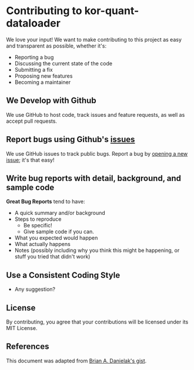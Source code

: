 # Contributing to kor-quant-dataloader

We love your input! We want to make contributing to this project as easy and transparent as possible, whether it's:

- Reporting a bug
- Discussing the current state of the code
- Submitting a fix
- Proposing new features
- Becoming a maintainer

## We Develop with Github

We use GitHub to host code, track issues and feature requests, as well as accept pull requests.

## Report bugs using Github's [issues](https://github.com/jaepil-choi/kor-quant-dataloader/issues)

We use GitHub issues to track public bugs. Report a bug by [opening a new issue](https://github.com/jaepil-choi/kor-quant-dataloader/issues/new); it's that easy!

## Write bug reports with detail, background, and sample code

**Great Bug Reports** tend to have:

- A quick summary and/or background
- Steps to reproduce
  - Be specific!
  - Give sample code if you can.
- What you expected would happen
- What actually happens
- Notes (possibly including why you think this might be happening, or stuff you tried that didn't work)

## Use a Consistent Coding Style

* Any suggestion?

## License

By contributing, you agree that your contributions will be licensed under its MIT License.

## References

This document was adapted from [Brian A. Danielak's gist](https://gist.github.com/briandk/3d2e8b3ec8daf5a27a62).

